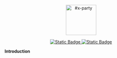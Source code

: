 <p align="center">
  <a href="https://x-party.it">
    <img alt="#x-party" src="https://i.imgur.com/bXpibvh.png" height="100">
  </a>
</p>
<p align="center">
	<a href="https://instagram.com/xparty.ent">
	  <img alt="Static Badge" src="https://img.shields.io/badge/follow--black?style=flat-square&logo=instagram&logoColor=%23000000&labelColor=%2305ffa1&color=%2301cdfe">
	</a>
  <a href="https://www.linkedin.com/company/x-party">
	  <img alt="Static Badge" src="https://img.shields.io/badge/careers--black?style=flat-square&logo=linkedin&logoColor=%23000000&labelColor=%2305ffa1&color=%2301cdfe">
	</a>
</p>

<strong>Introduction</strong>
